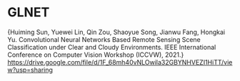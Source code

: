 # GLNET


 {Huiming Sun, Yuewei Lin, Qin Zou, Shaoyue Song, Jianwu Fang, Hongkai Yu. Convolutional Neural Networks Based Remote Sensing Scene Classification under Clear and Cloudy Environments. IEEE International Conference on Computer Vision Workshop (ICCVW), 2021.}
https://drive.google.com/file/d/1F_68mh40vNLOwila32GBYNHVEZI1HiTT/view?usp=sharing
